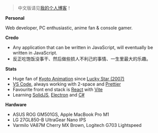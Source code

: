 > 中文版请见[我的个人博客](https://blog.dsrkafuu.net)！

**Personal**

Web developer, PC enthusiastic, anime fan & console gamer.

**Credo**

- Any application that can be written in JavaScript, will eventually be written in JavaScript.
- 反正吃饱饭没事干、然后做些损人不利己的事情、一生里最大的乐趣。

**Stats**

- Huge fan of [Kyoto Animation](https://www.kyotoanimation.co.jp/) since [Lucky Star (2007)](https://www.kyotoanimation.co.jp/works/luckystar/)
- [VS Code](https://code.visualstudio.com/), always working with 2-space and [Prettier](https://prettier.io/)
- Favourite front end stack is [React](https://reactjs.org/) with [Vite](https://vitejs.dev/)
- Learning [SolidJS](https://www.solidjs.com/), [Electron](https://www.electronjs.org/) and [C#](https://docs.microsoft.com/en-us/dotnet/)

**Hardware**

- ASUS ROG GM501GS, Apple MacBook Pro M1
- LG 27GL850-B UltraGear Nano IPS
- Varmilo VA87M Cherry MX Brown, Logitech G703 Lightspeed
